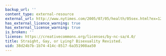 ```yaml
---
backup_url: ''
content_type: external-resource
external_url: http://www.nytimes.com/2005/07/05/health/05sex.html?ex=1278216000&en=5a82f18cadf2ad83&ei=5088
has_external_licence_warning: true
has_external_license_warning: true
is_broken: ''
license: https://creativecommons.org/licenses/by-nc-sa/4.0/
title: Straight, Gay, or Lying? Bisexuality Revisted.
uid: 38d24b7b-1b74-414c-8517-6a351908aa50
---
```

